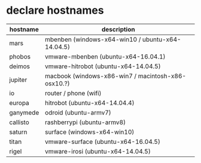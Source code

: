 # declare hostnames

| hostname      | description
| ------------- | ------------- 
| mars          | mbenben (windows-x64-win10 / ubuntu-x64-14.04.5)
| phobos        | vmware-mbenben (ubuntu-x64-16.04.1)
| deimos        | vmware-hitrobot (ubuntu-x64-14.04.5)
| jupiter       | macbook (windows-x86-win7 / macintosh-x86-osx10.?)
| io            | router / phone (wifi)
| europa        | hitrobot (ubuntu-x64-14.04.4)
| ganymede      | odroid (ubuntu-armv7)
| callisto      | rashberrypi (ubuntu-armv8)
| saturn        | surface (windows-x64-win10)
| titan         | vmware-surface (ubuntu-x64-16.04.5)
| rigel         | vmware-irosi (ubuntu-x64-14.04.5)
